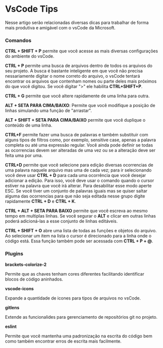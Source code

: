 # VsCode Tips

Nesse artigo serão relacionadas diversas dicas para trabalhar de forma mais produtiva e amigável com o vsCode da Microsoft.

### Comandos

**CTRL + SHIFT + P** permite que você acesse as mais diversas configurações do ambiente do vsCode.

**CTRL + P** permite uma busca de arquivos dentro de todos os arquivos do seu projeto. A busca é bastante inteligente em que você não precisa nessariamente digitar o nome correto do arquivo, o vsCode tentará encontrar os arquivos que contenham nomes ou parte deles mais próximos do que você digitou. Se você digitar ">" ele habilita **CTRL+SHIFT+P**.

**CTRL + G** permite que você altere rapidamente de uma linha para outra.

**ALT + SETA PARA CIMA/BAIXO**: Permite que você modifique a posição de linhas simulando uma função de "arrastar".

**ALT + SHIFT + SETA PARA CIMA/BAIXO** permite que você duplique o conteúdo de uma linha.

**CTRL+F** permite fazer uma busca de palavras e também substituir com alguns tipos de filtros como, por exemplo, sensitive case, apenas a palavra completa ou até uma expressão regular. Você ainda pode definir se todas as ocorrencias devem ser alteradas de uma vez ou se a alteração deve ser feita uma por uma.

**CTRL+D** permite que você selecione para edição diversas ocorrencias de uma palavra naquele arquivo mas uma de cada vez; para ir selecionando você deve usar **CTRL + D** para cada uma ocorrência que você desejar adicionar a edição. Para isso, você deve usar o comando quando o cursor estiver na palavra que você irá alterar. Para desabilitar esse modo aperte ESC. Se você tiver um conjunto de palavras iguais mas se quiser saltar alguma das ocorrencias para que não seja editada nesse grupo digite rapidamente **CTRL + D** e **CTRL + K**.

**CTRL + ALT + SETA PARA BAIXO** permite que você escreva ao mesmo tempo em multiplas linhas. Se você segurar o **ALT** e clicar em outras linhas poderá adicioná-las a esse conjunto de linhas editáveis.

**CTRL + SHIFT + O** abre uma lista de todas as funções e objetos do arquivo. Ao selecionar um item na lista o cursor é direcionado para a linha onde o código está. Essa função também pode ser acessada com **CTRL + P + @**.

### Plugins

**brackets-colorize-2** 

Permite que as chaves tenham cores diferentes facilitando identificar blocos de código aninhados.

**vscode-icons** 

Expande a quantidade de icones para tipos de arquivos no vsCode.

**gitlens** 

Extende as funcionalides para gerenciamento de repositórios git no projeto.

**eslint** 

Permite que você mantenha uma padronização na escrita do código bem como também encontrar erros de escrita mais facilmente.
